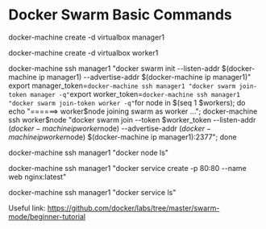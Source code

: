 # Docker Swarm Basic Commands

docker-machine create -d virtualbox manager1

docker-machine create -d virtualbox worker1

docker-machine ssh manager1 "docker swarm init --listen-addr $(docker-machine ip manager1) --advertise-addr $(docker-machine ip manager1)" export manager_token=`docker-machine ssh manager1 "docker swarm join-token manager -q"`export worker_token=`docker-machine ssh manager1 "docker swarm join-token worker -q"`for node in $(seq 1 $workers); do echo "======> worker$node joining swarm as worker ..."; docker-machine ssh worker$node "docker swarm join --token $worker_token --listen-addr $(docker-machine ip worker$node) --advertise-addr $(docker-machine ip worker$node) $(docker-machine ip manager1):2377"; done

docker-machine ssh manager1 "docker node ls"

docker-machine ssh manager1 "docker service create -p 80:80 --name web nginx:latest"

docker-machine ssh manager1 "docker service ls"

Useful link:
https://github.com/docker/labs/tree/master/swarm-mode/beginner-tutorial

